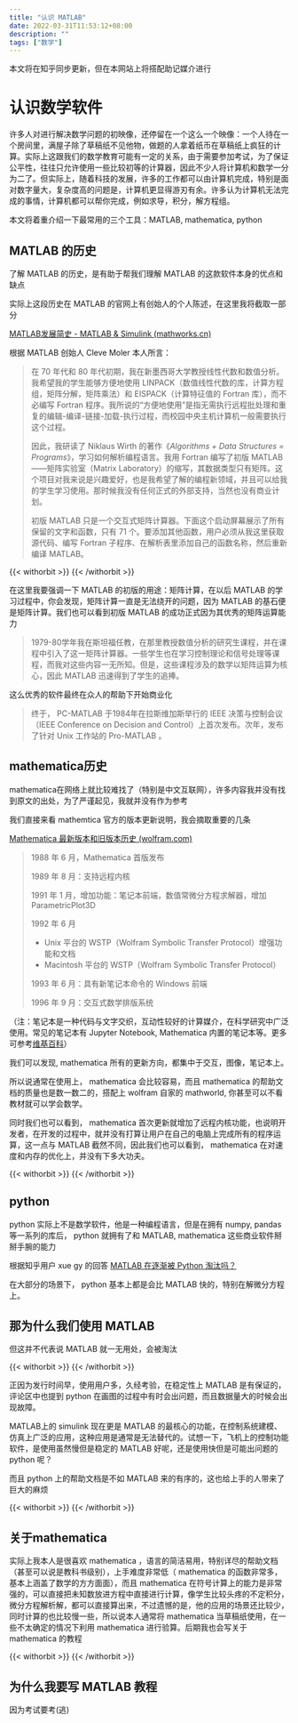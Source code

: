 ```yaml
---
title: "认识 MATLAB"
date: 2022-03-31T11:53:12+08:00
description: ""
tags: ["数学"]
---
```


本文将在知乎同步更新，但在本网站上将搭配助记媒介进行

# 认识数学软件

许多人对进行解决数学问题的初映像，还停留在一个这么一个映像：一个人待在一个房间里，满屋子除了草稿纸不见他物，做题的人拿着纸币在草稿纸上疯狂的计算。实际上这跟我们的数学教育可能有一定的关系，由于需要参加考试，为了保证公平性，往往只允许使用一些比较初等的计算器，因此不少人将计算机和数学一分为二了。但实际上，随着科技的发展，许多的工作都可以由计算机完成，特别是面对数字量大，复杂度高的问题是，计算机更显得游刃有余。许多认为计算机无法完成的事情，计算机都可以帮你完成，例如求导，积分，解方程组。

本文将着重介绍一下最常用的三个工具：MATLAB, mathematica, python

## MATLAB 的历史

了解 MATLAB 的历史，是有助于帮我们理解 MATLAB 的这款软件本身的优点和缺点

实际上这段历史在 MATLAB 的官网上有创始人的个人陈述，在这里我将截取一部分

[MATLAB发展简史 - MATLAB & Simulink (mathworks.cn)](https://ww2.mathworks.cn/company/newsletters/articles/a-brief-history-of-matlab.html)

根据 MATLAB 创始人 Cleve Moler 本人所言：

> 在 70 年代和 80 年代初期，我在新墨西哥大学教授线性代数和数值分析。我希望我的学生能够方便地使用 LINPACK（数值线性代数的库，计算方程组，矩阵分解，矩阵乘法）和 EISPACK（计算特征值的 Fortran 库），而不必编写 Fortran 程序。我所说的“方便地使用”是指无需执行远程批处理和重复的编辑-编译-链接-加载-执行过程，而校园中央主机计算机一般需要执行这个过程。
>
> 因此，我研读了 Niklaus Wirth 的著作《*Algorithms + Data Structures = Programs*》，学习如何解析编程语言。我用 Fortran 编写了初版 MATLAB——矩阵实验室（Matrix Laboratory）的缩写，其数据类型只有矩阵。这个项目对我来说是兴趣爱好，也是我希望了解的编程新领域，并且可以给我的学生学习使用。那时候我没有任何正式的外部支持，当然也没有商业计划。
>
> 初版 MATLAB 只是一个交互式矩阵计算器。下面这个启动屏幕展示了所有保留的文字和函数，只有 71 个。要添加其他函数，用户必须从我这里获取源代码、编写 Fortran 子程序、在解析表里添加自己的函数名称，然后重新编译 MATLAB。


{{< withorbit >}}
    <orbit-prompt
            question="初版的 MATLAB 主要解决什么数学问题"
            answer="矩阵的计算"
    ></orbit-prompt>
     <orbit-prompt
            question="编写 MATLAB 的初衷是辅助学生使用什么程序"
            answer="线性代数相关的 Fortran 库(回答 LINPACK, EISPACK 也可)"
    ></orbit-prompt>
    <orbit-prompt
            question="MATLAB 辅助学生使用一些线性函数相关的 Fortran 库，其「辅助」指的是什么"
            answer="省去远程批处理和编译等工作"
    ></orbit-prompt>
    <orbit-prompt
            question="MATLAB 的全称是什么？"
            answer="matrix laboratory"
    ></orbit-prompt>
     <orbit-prompt
            question="初版 MATLAB 的可拓展性不好，需要用户获取源代码，编写子程序，并重新编译 MATLAB"
            answer="（阅读即可）"
    ></orbit-prompt>
{{< /withorbit >}}

在这里我要强调一下 MATLAB 的初版的用途：矩阵计算，在以后 MATLAB 的学习过程中，你会发现，矩阵计算一直是无法绕开的问题，因为 MATLAB 的基石便是矩阵计算。我们也可以看到初版 MATLAB 的成功正式因为其优秀的矩阵运算能力

> 1979-80学年我在斯坦福任教，在那里教授数值分析的研究生课程，并在课程中引入了这一矩阵计算器。一些学生也在学习控制理论和信号处理等课程，而我对这些内容一无所知。但是，这些课程涉及的数学以矩阵运算为核心，因此 MATLAB 迅速得到了学生的追捧。

这么优秀的软件最终在众人的帮助下开始商业化

> 终于， PC-MATLAB 于1984年在拉斯维加斯举行的 IEEE 决策与控制会议（IEEE Conference on Decision and Control）上首次发布。次年，发布了针对 Unix 工作站的 Pro-MATLAB 。



## mathematica历史

mathematica在网络上就比较难找了（特别是中文互联网），许多内容我并没有找到原文的出处，为了严谨起见，我就并没有作为参考

我们直接来看 mathemtica 官方的版本更新说明，我会摘取重要的几条

[Mathematica 最新版本和旧版本历史 (wolfram.com)](https://www.wolfram.com/mathematica/quick-revision-history.html)

> 1988 年 6 月，Mathematica 首版发布
>
> 1989 年 8 月：支持远程内核
>
> 1991 年 1 月，增加功能：笔记本前端，数值常微分方程求解器，增加 ParametricPlot3D
>
> 1992 年 6 月
>
> - Unix 平台的 WSTP（Wolfram Symbolic Transfer Protocol）增强功能和文档
> - Macintosh 平台的 WSTP（Wolfram Symbolic Transfer Protocol）
>
> 1993 年 6 月：具有新笔记本命令的 Windows 前端
>
> 1996 年 9 月：交互式数学排版系统

（注：笔记本是一种代码与文字交织，互动性较好的计算媒介，在科学研究中广泛使用。常见的笔记本有 Jupyter Notebook, Mathematica 内置的笔记本等。更多可参考[维基百科](https://en.wikipedia.org/wiki/Notebook_interface)）



我们可以发现, mathematica 所有的更新方向，都集中于交互，图像，笔记本上。

所以说通常在使用上， mathematica 会比较容易，而且 mathematica 的帮助文档的质量也是数一数二的，搭配上 wolfram 自家的 mathworld, 你甚至可以不看教材就可以学会数学。

同时我们也可以看到， mathematica 首次更新就增加了远程内核功能，也说明开发者，在开发的过程中，就并没有打算让用户在自己的电脑上完成所有的程序运算，这一点与 MATLAB 截然不同，因此我们也可以看到， mathematica 在对速度和内存的优化上，并没有下多大功夫。

{{< withorbit >}}
    <orbit-prompt
            question="初版 mathematica 发布时间"
            answer="1988年(80年代末)"
    ></orbit-prompt>
    <orbit-prompt
            question="mathematica 更新较多的功能是"
            answer="笔记本"
    ></orbit-prompt>
    <orbit-prompt
            question="mathematica 更新笔记本比较多。此处笔记本指什么"
            answer="代码与文字交织，互动性较好的计算媒介"
    ></orbit-prompt>
    <orbit-prompt
            question="mathematica 于 1989 年 8 月发布了远程内核"
            answer="（阅读正面即可）"
    ></orbit-prompt>
    <orbit-prompt
            question="mathematica 易于使用，这点体现在哪两个方面"
            answer="注重笔记本等交互体验；帮助文档质量高"
    ></orbit-prompt>
{{< /withorbit >}}

## python

python 实际上不是数学软件，他是一种编程语言，但是在拥有 numpy, pandas 等一系列的库后， python 就拥有了和 MATLAB, mathematica 这些商业软件掰掰手腕的能力 

根据知乎用户 xue gy 的回答  [MATLAB 在逐渐被 Python 淘汰吗？](https://www.zhihu.com/question/367881424/answer/2415598493)

在大部分的场景下， python 基本上都是会比 MATLAB 快的，特别在解微分方程上。

## 那为什么我们使用 MATLAB

但这并不代表说 MATLAB 就一无用处，会被淘汰


{{< withorbit >}}
    <orbit-prompt
            question="PC-MATLAB 的发行时间"
            answer="上世纪 80 年年代(1984)"
    ></orbit-prompt>
{{< /withorbit >}}

正因为发行时间早，使用用户多，久经考验，在稳定性上 MATLAB 是有保证的，评论区中也提到 python 在画图的过程中有时会出问题，而且数据量大的时候会出现故障。


MATLAB上的 simulink 现在更是 MATLAB 的最核心的功能，在控制系统建模、仿真上广泛的应用，这种应用是通常是无法替代的。试想一下，飞机上的控制功能软件，是使用虽然慢但是稳定的 MATLAB 好呢，还是使用快但是可能出问题的 python 呢？

而且 python 上的帮助文档是不如 MATLAB 来的有序的，这也给上手的人带来了巨大的麻烦


{{< withorbit >}}
    <orbit-prompt
            question="MATLAB 比 python 好在哪里"
            answer="稳定性，帮助文档，一些特别功能（simulink）"
    ></orbit-prompt>
{{< /withorbit >}}

## 关于mathematica

实际上我本人是很喜欢 mathematica ，语言的简洁易用，特别详尽的帮助文档（甚至可以说是教科书级别），上手难度非常低（ mathematica 的函数非常多，基本上涵盖了数学的方方面面），而且 mathematica 在符号计算上的能力是非常强的，可以直接把未知数放进方程中直接进行计算，像学生比较头疼的不定积分，微分方程解析解，都可以直接算出来，不过遗憾的是，他的应用的场景还比较少，同时计算的也比较慢一些，所以说本人通常将 mathematica 当草稿纸使用，在一些不太确定的情况下利用 mathematica 进行验算。后期我也会写关于 mathematica 的教程

{{< withorbit >}}
    <orbit-prompt
            question="mathematica什么计算上的能力很强"
            answer="符号计算"
    ></orbit-prompt>
{{< /withorbit >}}

## 为什么我要写 MATLAB 教程

因为考试要考(逃)

